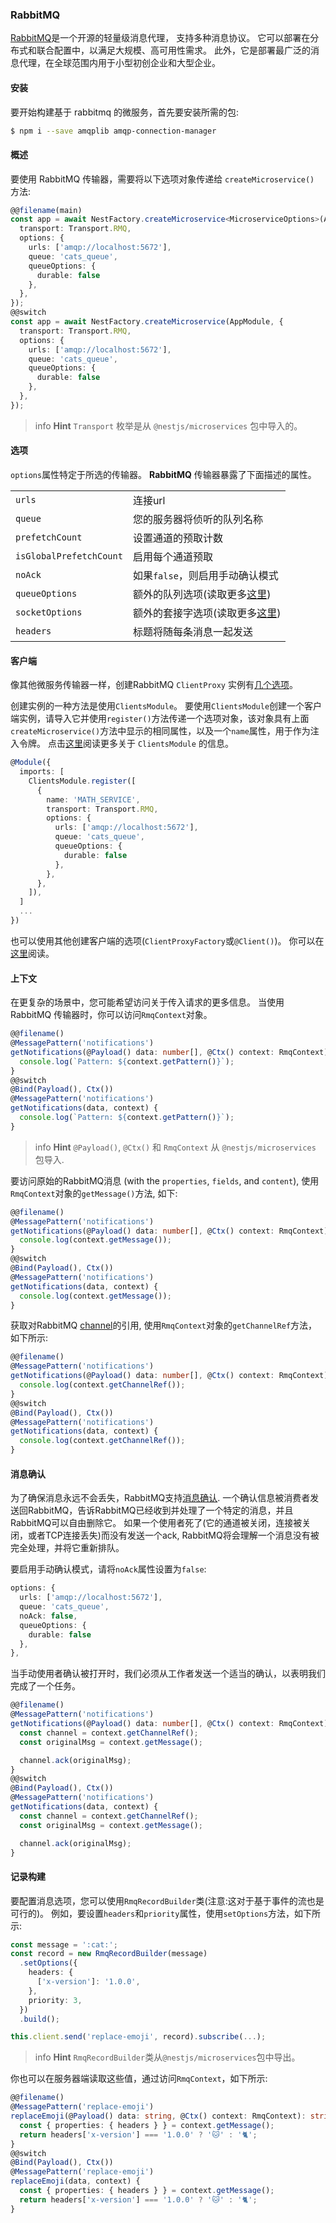 ### RabbitMQ

[RabbitMQ](https://www.rabbitmq.com/)是一个开源的轻量级消息代理，
支持多种消息协议。
它可以部署在分布式和联合配置中，以满足大规模、高可用性需求。
此外，它是部署最广泛的消息代理，在全球范围内用于小型初创企业和大型企业。

#### 安装

要开始构建基于 rabbitmq 的微服务，首先要安装所需的包:

```bash
$ npm i --save amqplib amqp-connection-manager
```

#### 概述

要使用 RabbitMQ 传输器，需要将以下选项对象传递给 `createMicroservice()` 方法:

```typescript
@@filename(main)
const app = await NestFactory.createMicroservice<MicroserviceOptions>(AppModule, {
  transport: Transport.RMQ,
  options: {
    urls: ['amqp://localhost:5672'],
    queue: 'cats_queue',
    queueOptions: {
      durable: false
    },
  },
});
@@switch
const app = await NestFactory.createMicroservice(AppModule, {
  transport: Transport.RMQ,
  options: {
    urls: ['amqp://localhost:5672'],
    queue: 'cats_queue',
    queueOptions: {
      durable: false
    },
  },
});
```

> info **Hint** `Transport` 枚举是从 `@nestjs/microservices` 包中导入的。

#### 选项

`options`属性特定于所选的传输器。
**RabbitMQ** 传输器暴露了下面描述的属性。

<table>
  <tr>
    <td><code>urls</code></td>
    <td>连接url</td>
  </tr>
  <tr>
    <td><code>queue</code></td>
    <td>您的服务器将侦听的队列名称</td>
  </tr>
  <tr>
    <td><code>prefetchCount</code></td>
    <td>设置通道的预取计数</td>
  </tr>
  <tr>
    <td><code>isGlobalPrefetchCount</code></td>
    <td>启用每个通道预取</td>
  </tr>
  <tr>
    <td><code>noAck</code></td>
    <td>如果<code>false</code>，则启用手动确认模式</td>
  </tr>
  <tr>
    <td><code>queueOptions</code></td>
    <td>额外的队列选项(读取更多<a href="https://www.squaremobius.net/amqp.node/channel_api.html#channel_assertQueue" rel="nofollow" target="_blank">这里</a>)</td>
  </tr>
  <tr>
    <td><code>socketOptions</code></td>
    <td>额外的套接字选项(读取更多<a href="https://www.squaremobius.net/amqp.node/channel_api.html#socket-options" rel="nofollow" target="_blank">这里</a>)</td>
  </tr>
  <tr>
    <td><code>headers</code></td>
    <td>标题将随每条消息一起发送</td>
  </tr>
</table>

#### 客户端

像其他微服务传输器一样，创建RabbitMQ  `ClientProxy` 实例有[几个选项](https://docs.nestjs.com/microservices/basics#client)。

创建实例的一种方法是使用`ClientsModule`。
要使用`ClientsModule`创建一个客户端实例，请导入它并使用`register()`方法传递一个选项对象，该对象具有上面`createMicroservice()`方法中显示的相同属性，以及一个`name`属性，用于作为注入令牌。
点击[这里](https://docs.nestjs.com/microservices/basics#client)阅读更多关于 `ClientsModule` 的信息。

```typescript
@Module({
  imports: [
    ClientsModule.register([
      {
        name: 'MATH_SERVICE',
        transport: Transport.RMQ,
        options: {
          urls: ['amqp://localhost:5672'],
          queue: 'cats_queue',
          queueOptions: {
            durable: false
          },
        },
      },
    ]),
  ]
  ...
})
```

也可以使用其他创建客户端的选项(`ClientProxyFactory`或`@Client()`)。
你可以在[这里](https://docs.nestjs.com/microservices/basics#client)阅读。

#### 上下文

在更复杂的场景中，您可能希望访问关于传入请求的更多信息。
当使用 RabbitMQ 传输器时，你可以访问`RmqContext`对象。

```typescript
@@filename()
@MessagePattern('notifications')
getNotifications(@Payload() data: number[], @Ctx() context: RmqContext) {
  console.log(`Pattern: ${context.getPattern()}`);
}
@@switch
@Bind(Payload(), Ctx())
@MessagePattern('notifications')
getNotifications(data, context) {
  console.log(`Pattern: ${context.getPattern()}`);
}
```

> info **Hint** `@Payload()`, `@Ctx()` 和 `RmqContext` 从 `@nestjs/microservices` 包导入.

要访问原始的RabbitMQ消息 (with the `properties`, `fields`, and `content`), 使用`RmqContext`对象的`getMessage()`方法, 如下:

```typescript
@@filename()
@MessagePattern('notifications')
getNotifications(@Payload() data: number[], @Ctx() context: RmqContext) {
  console.log(context.getMessage());
}
@@switch
@Bind(Payload(), Ctx())
@MessagePattern('notifications')
getNotifications(data, context) {
  console.log(context.getMessage());
}
```

获取对RabbitMQ [channel](https://www.rabbitmq.com/channels.html)的引用, 使用`RmqContext`对象的`getChannelRef`方法，如下所示:

```typescript
@@filename()
@MessagePattern('notifications')
getNotifications(@Payload() data: number[], @Ctx() context: RmqContext) {
  console.log(context.getChannelRef());
}
@@switch
@Bind(Payload(), Ctx())
@MessagePattern('notifications')
getNotifications(data, context) {
  console.log(context.getChannelRef());
}
```

#### 消息确认

为了确保消息永远不会丢失，RabbitMQ支持[消息确认](https://www.rabbitmq.com/confirms.html). 
一个确认信息被消费者发送回RabbitMQ，告诉RabbitMQ已经收到并处理了一个特定的消息，并且RabbitMQ可以自由删除它。
如果一个使用者死了(它的通道被关闭，连接被关闭，或者TCP连接丢失)而没有发送一个ack, RabbitMQ将会理解一个消息没有被完全处理，并将它重新排队。

要启用手动确认模式，请将`noAck`属性设置为`false`:

```typescript
options: {
  urls: ['amqp://localhost:5672'],
  queue: 'cats_queue',
  noAck: false,
  queueOptions: {
    durable: false
  },
},
```

当手动使用者确认被打开时，我们必须从工作者发送一个适当的确认，以表明我们完成了一个任务。

```typescript
@@filename()
@MessagePattern('notifications')
getNotifications(@Payload() data: number[], @Ctx() context: RmqContext) {
  const channel = context.getChannelRef();
  const originalMsg = context.getMessage();

  channel.ack(originalMsg);
}
@@switch
@Bind(Payload(), Ctx())
@MessagePattern('notifications')
getNotifications(data, context) {
  const channel = context.getChannelRef();
  const originalMsg = context.getMessage();

  channel.ack(originalMsg);
}
```

#### 记录构建

要配置消息选项，您可以使用`RmqRecordBuilder`类(注意:这对于基于事件的流也是可行的)。
例如，要设置`headers`和`priority`属性，使用`setOptions`方法，如下所示:

```typescript
const message = ':cat:';
const record = new RmqRecordBuilder(message)
  .setOptions({
    headers: {
      ['x-version']: '1.0.0',
    },
    priority: 3,
  })
  .build();

this.client.send('replace-emoji', record).subscribe(...);
```

> info **Hint** `RmqRecordBuilder`类从`@nestjs/microservices`包中导出。

你也可以在服务器端读取这些值，通过访问`RmqContext`，如下所示:

```typescript
@@filename()
@MessagePattern('replace-emoji')
replaceEmoji(@Payload() data: string, @Ctx() context: RmqContext): string {
  const { properties: { headers } } = context.getMessage();
  return headers['x-version'] === '1.0.0' ? '🐱' : '🐈';
}
@@switch
@Bind(Payload(), Ctx())
@MessagePattern('replace-emoji')
replaceEmoji(data, context) {
  const { properties: { headers } } = context.getMessage();
  return headers['x-version'] === '1.0.0' ? '🐱' : '🐈';
}
```
